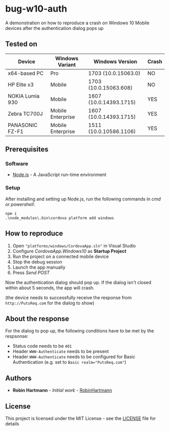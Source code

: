 # bug-w10-auth

A demonstration on how to reproduce a crash on Windows 10 Mobile devices after the authentication dialog pops up

## Tested on

Device|Windows Variant|Windows Version|Crash
---|---|---|---
x64-based PC|Pro|1703 (10.0.15063.0)|NO
HP Elite x3|Mobile|1703 (10.0.15063.608)|NO
NOKIA Lumia 930|Mobile|1607 (10.0.14393.1715)|YES
Zebra TC700J|Mobile Enterprise|1607 (10.0.14393.1715)|YES
PANASONIC FZ-F1|Mobile Enterprise|1511 (10.0.10586.1106)|YES


## Prerequisites

### Software

* [Node.js](https://nodejs.org/en/download/) - A JavaScript run-time environment

### Setup

After installing and setting up Node.js, run the following commands in *cmd* or *powershell*:
```
npm i
.\node_modules\.bin\cordova platform add windows
```

## How to reproduce

1. Open `"platforms/windows/CordovaApp.sln"` in Visual Studio
1. Configure *CordovaApp.Windows10* as **Startup Project**
1. Run the project on a connected mobile device
1. Stop the debug session
1. Launch the app manually
1. Press *Send POST*

Now the authentication dialog should pop up. If the dialog isn't closed within about 5 seconds, the app will crash.

(the device needs to successfully receive the response from ``http://PutsReq.com`` for the dialog to show)

## About the response

For the dialog to pop up, the following conditions have to be met by the respsonse:

- Status code needs to be `401`
- Header `WWW-Authenticate` needs to be present
- Header `WWW-Authenticate` needs to be configured for Basic Authentication (e.g. set to  `Basic realm="PutsReq.com"`)

## Authors

* **Robin Hartmann** - *Initial work* - [RobinHartmann](https://github.com/RobinHartmann)

## License

This project is licensed under the MIT License - see the [LICENSE](LICENSE) file for details
